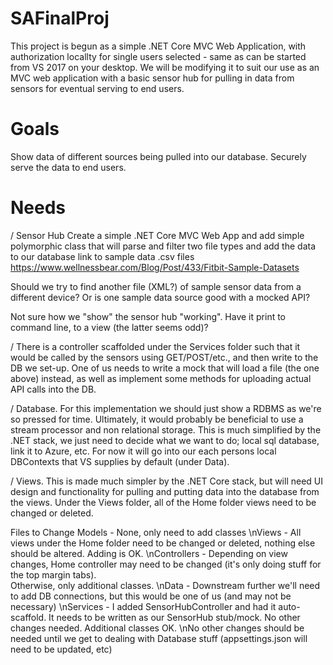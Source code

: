 # SAFinalProj

This project is begun as a simple .NET Core MVC Web Application, with authorization locallty for single users selected - 
same as can be started from VS 2017 on your desktop.  We will be modifying it to suit our use as an 
MVC web application with a basic sensor hub for pulling in data from sensors for eventual serving to end users.

# Goals
Show data of different sources being pulled into our database. Securely serve the data to end users.

# Needs
/ Sensor Hub
Create a simple .NET Core MVC Web App and add simple polymorphic class that will 
parse and filter two file types and add the data to our database
link to sample data .csv files https://www.wellnessbear.com/Blog/Post/433/Fitbit-Sample-Datasets 

Should we try to find another file (XML?) of sample sensor data from a different device?  Or is one sample data source 
good with a mocked API?

Not sure how we "show" the sensor hub "working". Have it print to command line, to a view (the latter seems odd)?

/ There is a controller scaffolded under the Services folder such that it would be called by the sensors using GET/POST/etc.,
and then write to the DB we set-up.  One of us needs to write a mock that will load a file (the one above) instead, as well as 
implement some methods for uploading actual API calls into the DB.

/ Database. For this implementation we should just show a RDBMS as we're so pressed for time. 
Ultimately, it would probably be beneficial to use a stream processor and non relational storage. 
This is much simplified by the .NET stack, we just need to decide what we want to do; local sql database, link it to Azure, etc.
For now it will go into our each persons local DBContexts that VS supplies by default (under Data).  

/ Views. This is made much simpler by the .NET Core stack, but will need UI design and functionality for pulling 
and putting data into the database from the views. Under the Views folder, all of the Home folder views need to be changed
or deleted.

Files to Change
Models - None, only need to add classes
\nViews - All views under the Home folder need to be changed or deleted, nothing else should be altered.  Adding is OK.
\nControllers - Depending on view changes, Home controller may need to be changed (it's only doing stuff for the top margin tabs).  
Otherwise, only additional classes.
\nData - Downstream further we'll need to add DB connections, but this would be one of us (and may not be necessary)
\nServices - I added SensorHubController and had it auto-scaffold.  It needs to be written as our SensorHub stub/mock.  No other 
changes needed.  Additional classes OK.
\nNo other changes should be needed until we get to dealing with Database stuff (appsettings.json will need to be updated, etc)
